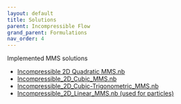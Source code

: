```yaml
---
layout: default
title: Solutions
parent: Incompressible Flow
grand_parent: Formulations
nav_order: 4
---
```


Implemented MMS solutions
- [Incompressible 2D Quadratic MMS.nb]({{site.url}}{{site.baseurl}}/content/formulations/incompressibleFlow/solutions/Incompressible_2D_Quadratic_MMS.nb)
- [Incompressible_2D_Cubic_MMS.nb]({{site.url}}{{site.baseurl}}/content/formulations/incompressibleFlow/solutions/Incompressible_2D_Cubic_MMS.nb)
- [Incompressible_2D_Cubic-Trigonometric_MMS.nb]({{site.url}}{{site.baseurl}}/content/formulations/incompressibleFlow/solutions/Incompressible_2D_Cubic-Trigonometric_MMS.nb)
- [Incompressible_2D_Linear_MMS.nb (used for particles)]({{site.url}}{{site.baseurl}}/content/formulations/incompressibleFlow/solutions/Incompressible_2D_Linear_MMS.nb)
